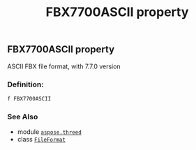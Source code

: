 ﻿---
title: FBX7700ASCII property
second_title: Aspose.3D for Python via .NET API References
description: 
type: docs
weight: 270
url: /python-net/aspose.threed/fileformat/fbx7700ascii/
is_root: false
---

## FBX7700ASCII property


ASCII FBX file format, with 7.7.0 version
### Definition:
```python
f FBX7700ASCII 
```

### See Also
* module [`aspose.threed`](../../)
* class [`FileFormat`](/3d/python-net/aspose.threed/fileformat)
